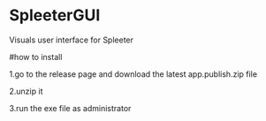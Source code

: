 # SpleeterGUI
Visuals user interface for Spleeter

#how to install

1.go to the release page and download the latest app.publish.zip file 

2.unzip it

3.run the exe file as administrator
